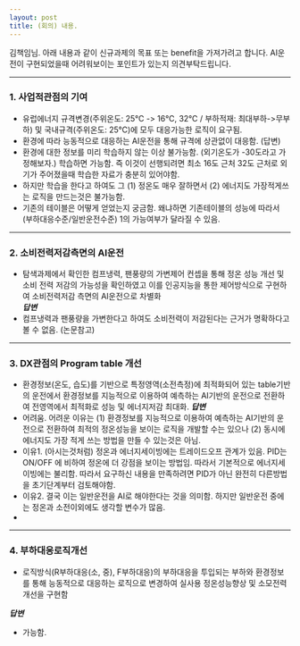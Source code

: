```yaml
---
layout: post
title: (회의) 내용. 
---
```


김책임님.
아래 내용과 같이 신규과제의 목표 또는 benefit을 가져가려고 합니다.
AI운전이 구현되었을때 어려워보이는 포인트가 있는지 의견부탁드립니다.

---
### 1. 사업적관점의 기여
- 유럽에너지 규격변경(주위온도: 25℃ -> 16℃, 32℃ / 부하적재: 최대부하->무부하) 및 국내규격(주위온도: 25℃)에 모두 대응가능한 로직이 요구됨.
- 환경에 따라 능동적으로 대응하는 AI운전을 통해 규격에 상관없이 대응함.
(답변)
- 환경에 대한 정보를 미리 학습하지 않는 이상 불가능함. (외기온도가 -30도라고 가정해보자.) 학습하면 가능함. 즉 이것이 선행되려면 최소 16도 근처 32도 근처로 외기가 주어졌을때 학습한 자료가 충분히 있어야함. 
- 하지만 학습을 한다고 하여도 그 (1) 정온도 매우 잘하면서 (2) 에너지도 가장적게쓰는 로직을 만드는것은 불가능함. 
- 기존의 테이블은 어떻게 얻었는지 궁금함. 왜냐하면 기존테이블의 성능에 따라서 (부하대응수준/일반운전수준) 1의 가능여부가 달라질 수 있음. 

---
### 2. 소비전력저감측면의 AI운전
- 탐색과제에서 확인한 컴프냉력, 팬풍량의 가변제어 컨셉을 통해 정온 성능 개선 및 소비 전력 저감의 가능성을 확인하였고 이를 인공지능을 통한 제어방식으로 구현하여 소비전력저감 측면의 AI운전으로 차별화    
***답변***
- 컴프냉력과 팬풍량을 가변한다고 하여도 소비전력이 저감된다는 근거가 명확하다고 볼 수 없음. (논문참고)

---
### 3. DX관점의 Program table 개선
- 환경정보(온도, 습도)를 기반으로 특정영역(소전측정)에 최적화되어 있는 table기반의 운전에서 환경정보를 지능적으로 이용하여 예측하는 AI기반의 운전으로 전환하여 전영역에서 최적화로 성능 및 에너지저감 최대화. 
***답변***
- 어려움. 어려운 이유는 (1) 환경정보를 지능적으로 이용하여 예측하는 AI기반의 운전으로 전환하여 최적의 정온성능을 보이는 로직을 개발할 수는 있으나 (2) 동시에 에너지도 가장 적게 쓰는 방법을 만들 수 있는것은 아님. 
- 이유1. (아시는것처럼) 정온과 에너지세이빙에는 트레이드오프 관계가 있음. PID는 ON/OFF 에 비하여 정온에 더 강점을 보이는 방법임. 따라서 기본적으로 에너지세이빙에는 불리함. 따라서 요구하신 내용을 만족하려면 PID가 아닌 완전히 다른방법을 초기단계부터 검토해야함. 
- 이유2. 결국 이는 일반운전을 AI로 해야한다는 것을 의미함. 하지만 일반운전 중에는 정온과 소전이외에도 생각할 변수가 많음. 
- 


---
### 4. 부하대응로직개선
- 로직방식(R부하대응(소, 중), F부하대응)의 부하대응을 투입되는 부하와 환경정보를 통해 능동적으로 대응하는 로직으로 변경하여 실사용 정온성능향상 및 소모전력개선을 구현함 

***답변***
- 가능함. 

